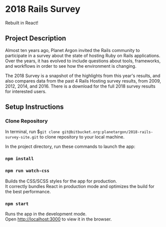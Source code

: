 # 2018 Rails Survey
Rebuilt in React!

## Project Description
Almost ten years ago, Planet Argon invited the Rails community to participate in a survey about the state of hosting Ruby on Rails applications. Over the years, it has evolved to include questions about tools, frameworks, and workflows in order to see how the environment is changing.

The 2018 Survey is a snapshot of the highlights from this year's results, and also compares data from the past 4 Rails Hosting survey results, from 2009, 2012, 2014, and 2016. There is a download for the full 2018 survey results for interested users. 

## Setup Instructions

### Clone Repository

In terminal, run $`git clone git@bitbucket.org:planetargon/2018-rails-survey-site.git` to clone repository to your local machine.

In the project directory, run these commands to launch the app:

### `npm install`

### `npm run watch-css`

Builds the CSS/SCSS styles for the app for production.<br>
It correctly bundles React in production mode and optimizes the build for the best performance.

### `npm start`

Runs the app in the development mode.<br>
Open [http://localhost:3000](http://localhost:3000) to view it in the browser.
